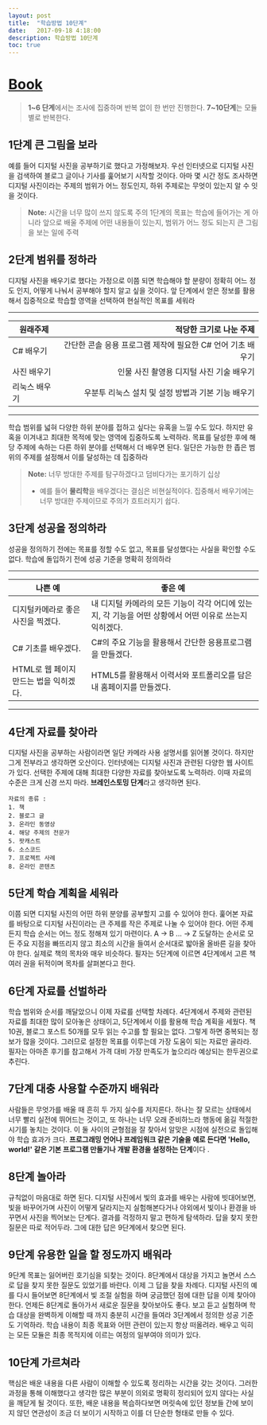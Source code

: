 ```yaml
---
layout: post
title:  "학습방법 10단계"
date:   2017-09-18 4:18:00
description: 학습방법 10단계
toc: true
---
```



# [Book][book]

> **1~6 단계**에서는 조사에 집중하며 반복 없이 한 번만 진행한다.
> **7~10단계**는 모듈별로 반복한다. 



## 1단계 큰 그림을 보라
예를 들어 디지털 사진을 공부하기로 했다고 가정해보자. 
우선 인터넷으로 디지털 사진을 검색하여 블로그 글이나 기사를 훑어보기 시작할 것이다. 
	아마 몇 시간 정도 조사하면 디지털 사진이라는 주제의 범위가 어느 정도인지, 하위 주제로는 무엇이 있는지 알 수 잇을 것이다.
> **Note:**
> 시간을 너무 많이 쓰지 않도록 주의
> 1단계의 목표는 학습에 들어가는 게 아니라 앞으로 배울 주제에 어떤 내용들이 있는지, 범위가 어느 정도 되는지 큰 그림을 보는 일에 주력

## 2단계 범위를 정하라
디지털 사진을 배우기로 했다는 가정으로 이쯤 되면 학습해야 할 분량이 정확히 어느 정도 인지, 어떻게 나눠서 공부해야 할지 알고 싶을 것이다. 	앞 단계에서 얻은 정보를 활용해서 집중적으로 학습할 영역을 선택하여 현실적인 목표를 세워라

--------------
	
| 원래주제      |         적당한 크기로 나눈 주제                                     |
|---------------|-------------------------------------------------------------:|
| C# 배우기     | 간단한 콘솔 응용 프로그램 제작에 필요한 C# 언어 기초 배우기 |
| 사진 배우기   | 인물 사진 촬영용 디지털 사진 기술 배우기                    |
| 리눅스 배우기 | 우분투 리눅스 설치 및 설정 방법과 기본 기능 배우기          |

--------------
학습 범위를 넓혀 다양한 하위 분야를 접하고 싶다는 유혹을 느낄 수도 있다. 하지만 유혹을 이겨내고 최대한 목적에 맞는 영역에 집중하도록 노력하라. 목표를 달성한 후에 해당 주제에 속하는 다른 하위 분야를 선택해서 더 배우면 된다. 
일단은 가능한 한 좁은 범위의 주제를 설정해서 이를 달성하는 데 집중하라
> **Note:**
> 너무 방대한 주제를 탐구하겠다고 덤비다가는 포기하기 십상
> - 예를 들어 **물리학**을 배우겠다는 결심은 비현실적이다. 집중해서 배우기에는 너무 방대한 주제이므로 주의가 흐트러지기 쉽다. 

## 3단계 성공을 정의하라
성공을 정의하기 전에는 목표를 정할 수도 없고, 목표를 달성했다는 사실을 확인할 수도 없다. 
학습에 돌입하기 전에 성공 기준을 명확히 정의하라

--------------

|나쁜 예     		| 좋은 예 |
|------------------|---|
|디지털카메라로 좋은 사진을 찍겠다. 		| 내 디지털 카메라의 모든 기능이 각각 어디에 있는지, 각 기능을 어떤 상황에서 어떤 이유로 쓰는지 익히겠다.|
|C# 기초를 배우겠다.   								| C#의 주요 기능을 활용해서 간단한 응용프로그램을 만들겠다.|
|HTML로 웹 페이지 만드는 법을 익히겠다.   | HTML5를 활용해서 이력서와 포트폴리오를 담은 내 홈페이지를 만들겠다.|

--------------

## 4단계 자료를 찾아라
디지털 사진을 공부하는 사람이라면 일단 카메라 사용 설명서를 읽어볼 것이다. 하지만 그게 전부라고 생각하면 오산이다. 인터넷에는 디지털 사진과 관련된 다양한 웹 사이트가 있다. 선택한 주제에 대해 최대한 다양한 자료를 찾아보도록 노력하라. 이때 자료의 수준은 크게 신경 쓰지 마라. **브레인스토밍 단계**라고 생각하면 된다. 
```
자료의 종류 :
1. 책
2. 블로그 글
3. 온라인 동영상
4. 해당 주제의 전문가
5. 팟캐스트
6. 소스코드
7. 프로젝트 사례
8. 온라인 콘텐츠
```

## 5단계 학습 계획을 세워라
이쯤 되면 디지털 사진의 어떤 하위 분양를 공부할지 고를 수 있어야 한다. 
훑어본 자료를 바탕으로 디지털 사진이라는 큰 주제를 작은 주제로 나눌 수 있어야 한다. 
어떤 주제든지 학습 순서는 어느 정도 정해져 있기 마련이다. 
A -> B ... -> Z 도달하는 순서로 모든 주요 지점을 빠뜨리지 않고 최소의 시간을 들여서 순서대로 밟아올 올바른 길을 찾아야 한다. 
실제로 책의 목차와 매우 비슷하다. 필자는 5단계에 이르면 4단계에서 고른 책 여러 권을 뒤적이며 목차를 살펴본다고 한다. 

## 6단계 자료를 선벌하라
학습 범위와 순서를 깨달았으니 이제 자료를 선택할 차례다. 4단계에서 주제와 관련된 자료를 최대한 많이 모아놓은 상태이고, 5단계에서 이를 활용해 학습 계획을 세웠다. 책 10권, 블로그 포스트 50개를 모두 읽는 수고를 할 필요는 없다. 그렇게 하면 중복되는 정보가 많을 것이다. 그러므로 설정한 목표를 이루는데 가장 도움이 되는 자료만 골라라. 필자는 아마존 후기를 참고해서 가격 대비 가장 만족도가 높으리라 예상되는 한두권으로 추린다. 

## 7단계 대충 사용할 수준까지 배워라
사람들은 무엇가를 배울 때 흔히 두 가지 실수를 저지른다. 하나는 잘 모르는 상태에서 너무 빨리 실전에 뛰어드는 것이고, 또 하나는 너무 오래 준비하느라 행동에 옮길 적절한 시기를 놓치는 것이다. 이 둘 사이의 균형점을 잘 찾아서 알맞은 시점에 실전으로 돌입해야 학습 효과가 크다.
**프로그래밍 언어나 프레임워크 같은 기술을 예로 든다면 'Hello, world!' 같은 기본 프로그램 만들기나 개발 환경을 설정하는 단계**이다 . 

## 8단계 놀아라
규칙없이 마음대로 하면 된다. 
디지털 사진에서 빛의 효과를 배우는 사람에 빗대어보면, 빛을 바꾸어가며 사진이 어떻게 달라지는지 실험해본다거나 야외에서 빛이나 환경을 바꾸면서 사진을 찍어보는 단계다. 
결과를 걱정하지 말고 편하게 탐색하라.  답을 찾지 못한 질문은 따로 적어두라. 그에 대한 답은 9단계에서 찾으면 된다. 

## 9단계 유용한 일을 할 정도까지 배워라
9단계 목표는 잃어버린 호기심을 되찾는 것이다. 8단계에서 대상을 가지고 놀면서 스스로 답을 찾지 못한 질문도 있었기를 바란다. 이제 그 답을 찾을 차례다. 
디지털 사진의 예를 다시 들어보면 8단계에서 빛 조절 실험을 하며 궁금했던 점에 대한 답을 이제 찾아야 한다.  언제든 8단계로 돌아가서 새로운 질문을 찾아보아도 좋다. 
보고 듣고 실험하며 학습 대상을 완벽하게 이해할 때 까지 충분히 시간을 들여라 
3단계에서 정의한 성공 기준도 기억하라. 학습 내용이 최종 목표와 어떤 관련이 있는지 항상 떠올려라. 배우고 익히는 모든 모듈은 최종 목적지에 이르는 여정의 일부여야 의미가 있다.

## 10단계 가르쳐라 
핵심은 배운 내용을 다른 사람이 이해할 수 있도록 정리하는 시간을 갖는 것이다. 그러한 과정을 통해 이해했다고 생각한 많은 부분이 의외로 명확히 정리되어 있지 않다는 사실을 깨닫게 될 것이다. 또한, 배운 내용을 복습하다보면 머릿속에 있던 정보들 간에 보이지 않던 연관성이 조금 더 보이기 시작하고 이를 더 단순한 형태로 만들 수 있다.

  [10step]: https://simpleprogrammer.com/products/learn-anything/
  [book]: http://www.yes24.com/24/goods/23161141?scode=032&OzSrank=1